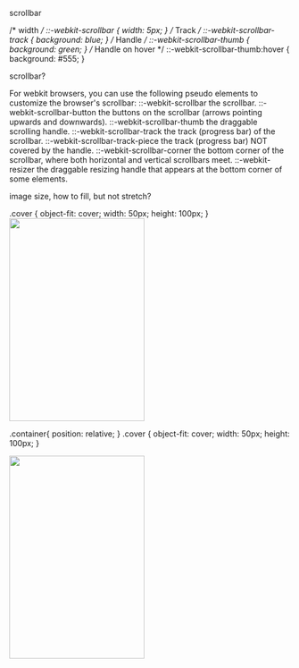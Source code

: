 scrollbar

/* width */
::-webkit-scrollbar {
  width: 5px;
}
/* Track */
::-webkit-scrollbar-track {
  background: blue; 
}
/* Handle */
::-webkit-scrollbar-thumb {
  background: green; 
}
/* Handle on hover */
::-webkit-scrollbar-thumb:hover {
  background: #555; 
}

scrollbar?

For webkit browsers, you can use the following pseudo elements to customize the browser's scrollbar:
::-webkit-scrollbar the scrollbar.
::-webkit-scrollbar-button the buttons on the scrollbar (arrows pointing upwards and downwards).
::-webkit-scrollbar-thumb the draggable scrolling handle.
::-webkit-scrollbar-track the track (progress bar) of the scrollbar.
::-webkit-scrollbar-track-piece the track (progress bar) NOT covered by the handle.
::-webkit-scrollbar-corner the bottom corner of the scrollbar, where both horizontal and vertical scrollbars meet.
::-webkit-resizer the draggable resizing handle that appears at the bottom corner of some elements.

image size, how to fill, but not stretch?

.cover {
  object-fit: cover;
  width: 50px;
  height: 100px;
}
<img src="http://i.stack.imgur.com/2OrtT.jpg" class="cover" width="242" height="363"/>

.container{
    position: relative;
}
.cover {
  object-fit: cover;
  width: 50px;
  height: 100px;
}
<div class="container">
    <img src="http://i.stack.imgur.com/2OrtT.jpg" class="cover" width="242" height="363"/>
</div>

